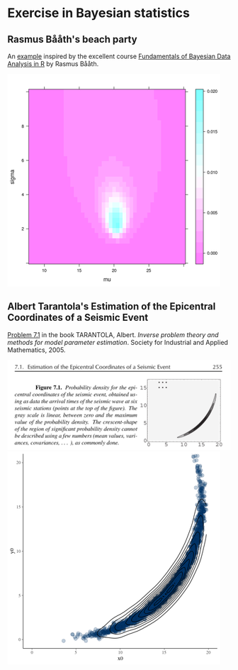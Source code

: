 # Exercise in Bayesian statistics

##  Rasmus Bååth's beach party
An [example](rasmus_baath_lake_beach_summer_party.R) inspired by the excellent course [Fundamentals of Bayesian Data Analysis in R](https://www.datacamp.com/courses/fundamentals-of-bayesian-data-analysis-in-r) by Rasmus Bååth.

![posterior density](posterior.png)

## Albert Tarantola's Estimation of the Epicentral Coordinates of a Seismic Event
[Problem 7.1](Estimation_of_the_Epicentral_Coordinates_of_a_Seismic_Event.R) in the book TARANTOLA, Albert. *Inverse problem theory and methods for model parameter estimation*. Society for Industrial and Applied Mathematics, 2005.

![The original Figure 7.1](Tarantola-fig7_1.png)
![My replication of Figure 7.1](Estimation_of_the_Epicentral_Coordinates_of_a_Seismic_Event.png)
